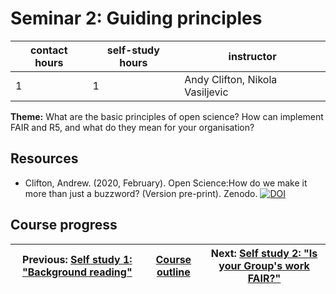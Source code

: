 # Seminar 2: Guiding principles

| contact hours | self-study hours | instructor |
|---|---|---|
| 1 | 1 | Andy Clifton, Nikola Vasiljevic |

**Theme:** What are the basic principles of open science? How can implement FAIR and R5, and what do they mean for your organisation?

## Resources
- Clifton, Andrew. (2020, February). Open Science:How do we make it more than just a buzzword? (Version pre-print). Zenodo. [![DOI](https://zenodo.org/badge/DOI/10.5281/zenodo.3670410.svg)](https://doi.org/10.5281/zenodo.3670410)

## Course progress

| Previous: [Self study 1: "Background reading"](selfstudy1.md) | [Course outline](OpenScienceTrainingCourse#course-outline) | Next: [Self study 2: "Is your Group's work FAIR?"](selfstudy2.md) |
|---|---|---|
